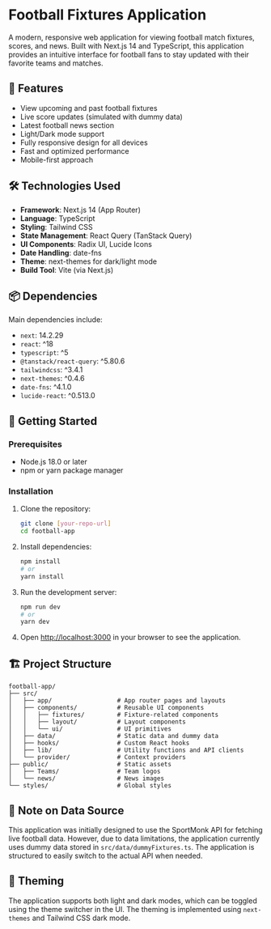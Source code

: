 # Football Fixtures Application

A modern, responsive web application for viewing football match fixtures, scores, and news. Built with Next.js 14 and TypeScript, this application provides an intuitive interface for football fans to stay updated with their favorite teams and matches.

## 🚀 Features

- View upcoming and past football fixtures
- Live score updates (simulated with dummy data)
- Latest football news section
- Light/Dark mode support
- Fully responsive design for all devices
- Fast and optimized performance
- Mobile-first approach

## 🛠️ Technologies Used

- **Framework**: Next.js 14 (App Router)
- **Language**: TypeScript
- **Styling**: Tailwind CSS
- **State Management**: React Query (TanStack Query)
- **UI Components**: Radix UI, Lucide Icons
- **Date Handling**: date-fns
- **Theme**: next-themes for dark/light mode
- **Build Tool**: Vite (via Next.js)

## 📦 Dependencies

Main dependencies include:
- `next`: 14.2.29
- `react`: ^18
- `typescript`: ^5
- `@tanstack/react-query`: ^5.80.6
- `tailwindcss`: ^3.4.1
- `next-themes`: ^0.4.6
- `date-fns`: ^4.1.0
- `lucide-react`: ^0.513.0

## 🚀 Getting Started

### Prerequisites

- Node.js 18.0 or later
- npm or yarn package manager

### Installation

1. Clone the repository:
   ```bash
   git clone [your-repo-url]
   cd football-app
   ```

2. Install dependencies:
   ```bash
   npm install
   # or
   yarn install
   ```

3. Run the development server:
   ```bash
   npm run dev
   # or
   yarn dev
   ```

4. Open [http://localhost:3000](http://localhost:3000) in your browser to see the application.

## 🏗️ Project Structure

```
football-app/
├── src/
│   ├── app/                  # App router pages and layouts
│   ├── components/           # Reusable UI components
│   │   ├── fixtures/         # Fixture-related components
│   │   ├── layout/           # Layout components
│   │   └── ui/               # UI primitives
│   ├── data/                 # Static data and dummy data
│   ├── hooks/                # Custom React hooks
│   ├── lib/                  # Utility functions and API clients
│   └── provider/             # Context providers
├── public/                   # Static assets
│   ├── Teams/                # Team logos
│   └── news/                 # News images
└── styles/                   # Global styles
```

## 📝 Note on Data Source

This application was initially designed to use the SportMonk API for fetching live football data. However, due to data limitations, the application currently uses dummy data stored in `src/data/dummyFixtures.ts`. The application is structured to easily switch to the actual API when needed.

## 🎨 Theming

The application supports both light and dark modes, which can be toggled using the theme switcher in the UI. The theming is implemented using `next-themes` and Tailwind CSS dark mode.